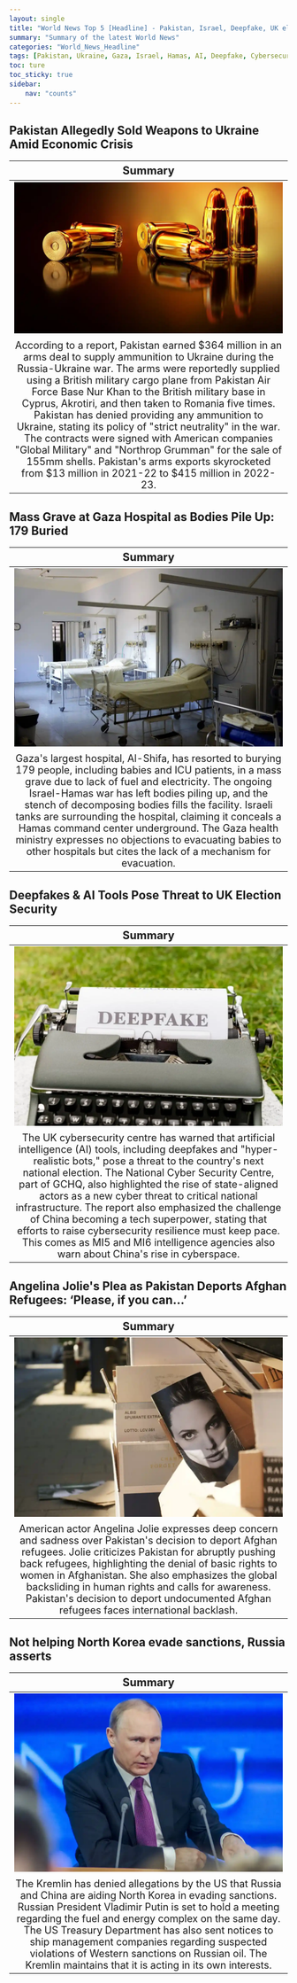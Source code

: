 ```yaml
---
layout: single
title: "World News Top 5 [Headline] - Pakistan, Israel, Deepfake, UK election"
summary: "Summary of the latest World News"
categories: "World_News_Headline"
tags: [Pakistan, Ukraine, Gaza, Israel, Hamas, AI, Deepfake, Cybersecurity, Angelina Jolie, Pakistan, Afghan, Refugees, North Korea, Russia]
toc: ture
toc_sticky: true
sidebar:
    nav: "counts"
---
```


<style>
table th:first-of-type {
    width: 100%;
    font-size: 20px;
}
table td:nth-of-type(1) {
    width: 100%;
    font-size: 18px;
}
</style>

## Pakistan Allegedly Sold Weapons to Ukraine Amid Economic Crisis

Summary | 
:---:|
![](/assets/images/2023-11-14-World_News_Headline_231114_1-1.webp) |
According to a report, Pakistan earned $364 million in an arms deal to supply ammunition to Ukraine during the Russia-Ukraine war. The arms were reportedly supplied using a British military cargo plane from Pakistan Air Force Base Nur Khan to the British military base in Cyprus, Akrotiri, and then taken to Romania five times. Pakistan has denied providing any ammunition to Ukraine, stating its policy of "strict neutrality" in the war. The contracts were signed with American companies "Global Military" and "Northrop Grumman" for the sale of 155mm shells. Pakistan's arms exports skyrocketed from $13 million in 2021-22 to $415 million in 2022-23. |

## Mass Grave at Gaza Hospital as Bodies Pile Up: 179 Buried

Summary | 
:---:|
![](/assets/images/2023-11-14-World_News_Headline_231114_1-2.webp) |
Gaza's largest hospital, Al-Shifa, has resorted to burying 179 people, including babies and ICU patients, in a mass grave due to lack of fuel and electricity. The ongoing Israel-Hamas war has left bodies piling up, and the stench of decomposing bodies fills the facility. Israeli tanks are surrounding the hospital, claiming it conceals a Hamas command center underground. The Gaza health ministry expresses no objections to evacuating babies to other hospitals but cites the lack of a mechanism for evacuation. |

## Deepfakes & AI Tools Pose Threat to UK Election Security

Summary | 
:---:|
![](/assets/images/2023-11-14-World_News_Headline_231114_1-3.webp) |
The UK cybersecurity centre has warned that artificial intelligence (AI) tools, including deepfakes and "hyper-realistic bots," pose a threat to the country's next national election. The National Cyber Security Centre, part of GCHQ, also highlighted the rise of state-aligned actors as a new cyber threat to critical national infrastructure. The report also emphasized the challenge of China becoming a tech superpower, stating that efforts to raise cybersecurity resilience must keep pace. This comes as MI5 and MI6 intelligence agencies also warn about China's rise in cyberspace. |

## Angelina Jolie's Plea as Pakistan Deports Afghan Refugees: ‘Please, if you can…’

Summary | 
:---:|
![](/assets/images/2023-11-14-World_News_Headline_231114_1-4.webp) |
American actor Angelina Jolie expresses deep concern and sadness over Pakistan's decision to deport Afghan refugees. Jolie criticizes Pakistan for abruptly pushing back refugees, highlighting the denial of basic rights to women in Afghanistan. She also emphasizes the global backsliding in human rights and calls for awareness. Pakistan's decision to deport undocumented Afghan refugees faces international backlash. |

## Not helping North Korea evade sanctions, Russia asserts

Summary | 
:---:|
![](/assets/images/2023-11-14-World_News_Headline_231114_1-5.webp) |
The Kremlin has denied allegations by the US that Russia and China are aiding North Korea in evading sanctions. Russian President Vladimir Putin is set to hold a meeting regarding the fuel and energy complex on the same day. The US Treasury Department has also sent notices to ship management companies regarding suspected violations of Western sanctions on Russian oil. The Kremlin maintains that it is acting in its own interests. |